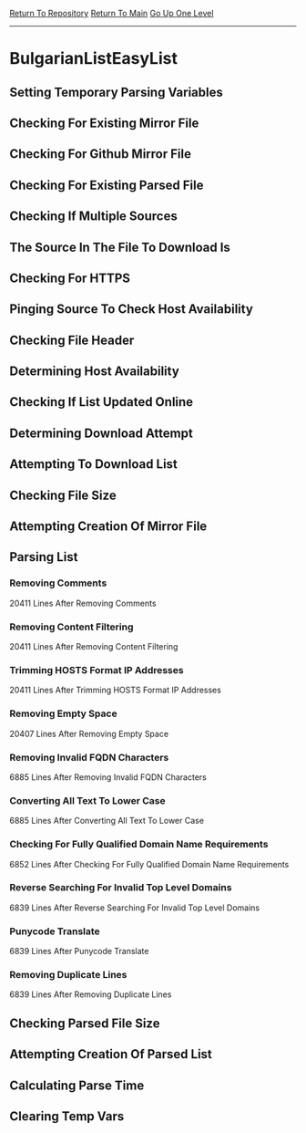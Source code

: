 [Return To Repository](https://github.com/bast69/piholeparser/)
[Return To Main](https://github.com/bast69/piholeparser/blob/master/RecentRunLogs/Mainlog.md)
[Go Up One Level](https://github.com/bast69/piholeparser/blob/master/RecentRunLogs/TopLevelScripts/30-Processing-External-Blacklists.md)
____________________________________
# BulgarianListEasyList
## Setting Temporary Parsing Variables
## Checking For Existing Mirror File
## Checking For Github Mirror File
## Checking For Existing Parsed File
## Checking If Multiple Sources
## The Source In The File To Download Is
## Checking For HTTPS
## Pinging Source To Check Host Availability
## Checking File Header
## Determining Host Availability
## Checking If List Updated Online
## Determining Download Attempt
## Attempting To Download List
## Checking File Size
## Attempting Creation Of Mirror File
## Parsing List
### Removing Comments
20411 Lines After Removing Comments
### Removing Content Filtering
20411 Lines After Removing Content Filtering
### Trimming HOSTS Format IP Addresses
20411 Lines After Trimming HOSTS Format IP Addresses
### Removing Empty Space
20407 Lines After Removing Empty Space
### Removing Invalid FQDN Characters
6885 Lines After Removing Invalid FQDN Characters
### Converting All Text To Lower Case
6885 Lines After Converting All Text To Lower Case
### Checking For Fully Qualified Domain Name Requirements
6852 Lines After Checking For Fully Qualified Domain Name Requirements
### Reverse Searching For Invalid Top Level Domains
6839 Lines After Reverse Searching For Invalid Top Level Domains
### Punycode Translate
6839 Lines After Punycode Translate
### Removing Duplicate Lines
6839 Lines After Removing Duplicate Lines
## Checking Parsed File Size
## Attempting Creation Of Parsed List
## Calculating Parse Time
## Clearing Temp Vars
